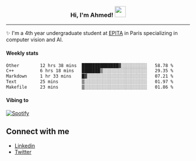 <!-- Heading -->
<h3 align="center"> Hi, I'm Ahmed! <img src = "https://raw.githubusercontent.com/MartinHeinz/MartinHeinz/master/wave.gif" width = 30px></h3>

<!-- About section -->
---
✨ I'm a 4th year undergraduate student at <a href="https://www.epita.fr/en/">EPITA</a> in Paris specializing in computer vision and AI.

<h4 align ="left"> Weekly stats </h4>

<!--START_SECTION:waka-->

```txt
Other        12 hrs 38 mins  ██████████████▓░░░░░░░░░░   58.78 %
C++          6 hrs 18 mins   ███████▒░░░░░░░░░░░░░░░░░   29.35 %
Markdown     1 hr 33 mins    █▓░░░░░░░░░░░░░░░░░░░░░░░   07.21 %
Text         25 mins         ▒░░░░░░░░░░░░░░░░░░░░░░░░   01.97 %
Makefile     23 mins         ▒░░░░░░░░░░░░░░░░░░░░░░░░   01.86 %
```

<!--END_SECTION:waka-->

<h4 align ="left">Vibing to</h4>

[![Spotify](https://novatorem-ten-lyart.vercel.app/api/spotify)](https://open.spotify.com/user/31knevkvll66tzc3gqtoi6ngjbre)

<!-- Connect section -->

## Connect with me
  * <a href="https://www.linkedin.com/in/ahmed-hassayoune">Linkedin</a>
  * <a href="https://twitter.com/Ahmedhassaaa">Twitter</a>

<!-- Connect section: END -->
